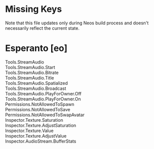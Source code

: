 # Missing Keys
Note that this file updates only during Neos build process and doesn't necessarily reflect the current state.

# Esperanto [eo]
Tools.StreamAudio  
Tools.StreamAudio.Start  
Tools.StreamAudio.Bitrate  
Tools.StreamAudio.Title  
Tools.StreamAudio.Spatialized  
Tools.StreamAudio.Broadcast  
Tools.StreamAudio.PlayForOwner.Off  
Tools.StreamAudio.PlayForOwner.On  
Permissions.NotAllowedToSpawn  
Permissions.NotAllowedToSave  
Permissions.NotAllowedToSwapAvatar  
Inspector.Texture.Saturation  
Inspector.Texture.AdjustSaturation  
Inspector.Texture.Value  
Inspector.Texture.AdjustValue  
Inspector.AudioStream.BufferStats  

